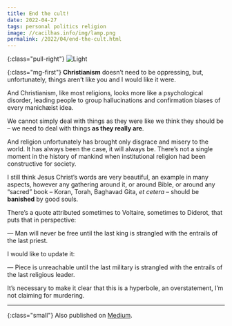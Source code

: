 ```yaml
---
title: End the cult!
date: 2022-04-27
tags: personal politics religion
image: //cacilhas.info/img/lamp.png
permalink: /2022/04/end-the-cult.html
---
```

[medium]: https://cacilhas.medium.com/end-the-cult-8176736bd607

{:class="pull-right"} <img alt="Light" src="{{{ image }}}" />

{:class="mg-first"} **Christianism** doesn’t need to be oppressing,
but, unfortunately, things aren’t like you and I would like it were.

And Christianism, like most religions, looks more like a psychological
disorder, leading people to group hallucinations and confirmation biases of
every manichæist idea.

We cannot simply deal with things as they were like we think they should be –
we need to deal with things **as they really are**.

And religion unfortunately has brought only disgrace and misery to the world.
It has always been the case, it will always be. There’s not a single moment in
the history of mankind when institutional religion had been constructive for
society.

I still think Jesus Christ’s words are very beautiful, an example in many
aspects, however any gathering around it, or around Bible, or around any
“sacred” book – Koran, Torah, Baghavad Gita, *et cetera* – should be
**banished** by good souls.

There’s a quote attributed sometimes to Voltaire, sometimes to Diderot,
that puts that in perspective:

— Man will never be free until the last king is strangled with the entrails of
the last priest.

I would like to update it:

— Piece is unreachable until the last military is strangled with the entrails of
the last religious leader.

It’s necessary to make it clear that this is a hyperbole, an overstatement,
I’m not claiming for murdering.

-----

{:class="small"} Also published on [Medium][medium].
